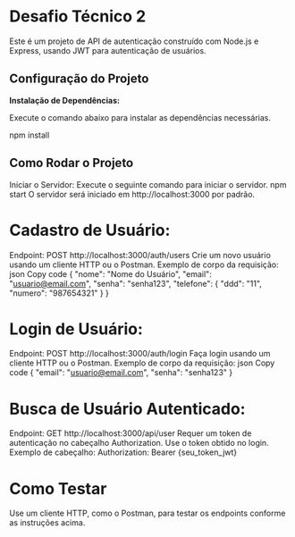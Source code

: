 # Desafio Técnico 2

Este é um projeto de API de autenticação construído com Node.js e Express, usando JWT para autenticação de usuários.

## Configuração do Projeto

**Instalação de Dependências:**

   Execute o comando abaixo para instalar as dependências necessárias.
   
   npm install


## Como Rodar o Projeto
Iniciar o Servidor:
Execute o seguinte comando para iniciar o servidor.
npm start
O servidor será iniciado em http://localhost:3000 por padrão.

# Cadastro de Usuário:

Endpoint: POST http://localhost:3000/auth/users
Crie um novo usuário usando um cliente HTTP ou o Postman.
Exemplo de corpo da requisição:
json
Copy code
{
  "nome": "Nome do Usuário",
  "email": "usuario@email.com",
  "senha": "senha123",
  "telefone": {
    "ddd": "11",
    "numero": "987654321"
  }
}


# Login de Usuário:

Endpoint: POST http://localhost:3000/auth/login
Faça login usando um cliente HTTP ou o Postman.
Exemplo de corpo da requisição:
json
Copy code
{
  "email": "usuario@email.com",
  "senha": "senha123"
}

# Busca de Usuário Autenticado:

Endpoint: GET http://localhost:3000/api/user
Requer um token de autenticação no cabeçalho Authorization. Use o token obtido no login.
Exemplo de cabeçalho:
Authorization: Bearer {seu_token_jwt}

# Como Testar
Use um cliente HTTP, como o Postman, para testar os endpoints conforme as instruções acima.


